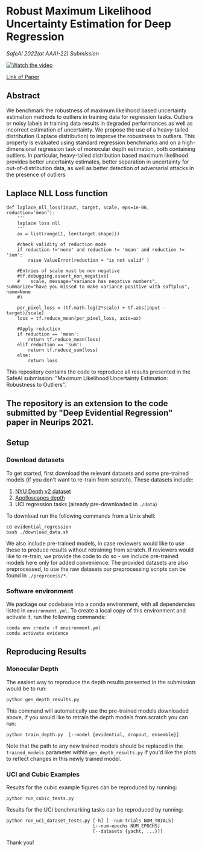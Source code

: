 # Robust Maximum Likelihood Uncertainty Estimation for Deep Regression
*SafeAI 2022(at AAAI-22) Submission*


[![Watch the video](https://img.youtube.com/vi/Di7zFfocAvU/default.jpg)](https://www.youtube-nocookie.com/embed/Di7zFfocAvU?start=2034&end=2735;rel=0&amp;showinfo=0)

[Link of Paper]( https://ceur-ws.org/Vol-3087/paper_20.pdf)

## Abstract
We benchmark the robustness of maximum likelihood based
uncertainty estimation methods to outliers in training data for
regression tasks. Outliers or noisy labels in training data results in 
degraded performances as well as incorrect estimation of uncertainty. 
We propose the use of a heavy-tailed distribution (Laplace distribution) 
to improve the robustness to
outliers. This property is evaluated using standard regression
benchmarks and on a high-dimensional regression task of
monocular depth estimation, both containing outliers. In particular, 
heavy-tailed distribution based maximum likelihood
provides better uncertainty estimates, better separation in uncertainty 
for out-of-distribution data, as well as better detection of 
adversarial attacks in the presence of outliers



## Laplace NLL Loss function 
```
def laplace_nll_loss(input, target, scale, eps=1e-06, reduction='mean'):
    '''
    laplace loss nll
    '''
    ax = list(range(1, len(target.shape)))
    
    #check validity of reduction mode
    if reduction !='none' and reduction != 'mean' and reduction != 'sum':
        raise ValueError(reduction + "is not valid" )

    #Entries of scale must be non negative
    #tf.debugging.assert_non_negative(
    #    scale, message="variance has negative numbers", summarize="have you missed to make variance positive with softplus", name=None  
    #)

    per_pixel_loss = (tf.math.log(2*scale) + tf.abs(input - target)/scale)
    loss = tf.reduce_mean(per_pixel_loss, axis=ax)

    #Apply reduction
    if reduction == 'mean':
        return tf.reduce_mean(loss)
    elif reduction == 'sum':
        return tf.reduce_sum(loss)
    else:
        return loss
 ```


This repository contains the code to reproduce all results presented in the SafeAI submission: "Maximum Likelihood Uncertainty Estimation: Robustness to Outliers".
## The repository is an extension to the code submitted by "Deep Evidential Regression" paper in Neurips 2021. 


## Setup

### Download datasets
To get started, first download the relevant datasets and some pre-trained models (if you don't want to re-train from scratch). These datasets include:
1. [NYU Depth v2 dataset](https://cs.nyu.edu/~silberman/datasets/nyu_depth_v2.html "NYU Depth v2 dataset ")
2. [Apolloscapes depth](http://apolloscape.auto/stereo.html "Apolloscapes depth")
3. UCI regression tasks (already pre-downloaded in `./data`)

To download run the following commands from a Unix shell:
```
cd evidential_regression
bash ./download_data.sh
```
We also include pre-trained models, in case reviewers would like to use these to produce results without retraining from scratch. If reviewers would like to re-train, we provide the code to do so - we include pre-trained models here only for added convenience. The provided datasets are also preprocessed, to use the raw datasets our preprocessing scripts can be found in `./preprocess/*`.


### Software environment
We package our codebase into a conda environment, with all dependencies listed in `environment.yml`. To create a local copy of this environment and activate it, run the following commands:
```
conda env create -f environment.yml
conda activate evidence
```


## Reproducing Results

### Monocular Depth
The easiest way to reproduce the depth results presented in the submission would be to run:
```
python gen_depth_results.py
```
This command will automatically use the pre-trained models downloaded above, if you would like to retrain the depth models from scratch you can run:
```
python train_depth.py  [--model {evidential, dropout, ensemble}]
```
Note that the path to any new trained models should be replaced in the `trained_models` parameter within `gen_depth_results.py` if you'd like the plots to reflect changes in this newly trained model.


### UCI and Cubic Examples
Results for the cubic example figures can be reproduced by running:
```
python run_cubic_tests.py
```

Results for the UCI benchmarking tasks can be reproduced by running:
```
python run_uci_dataset_tests.py [-h] [--num-trials NUM_TRIALS]
                                [--num-epochs NUM_EPOCHS]
                                [--datasets {yacht, ...}]]
```
Thank you!
